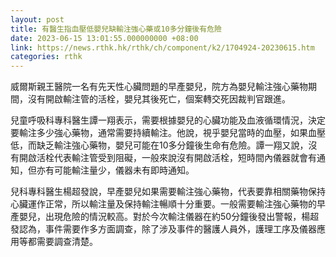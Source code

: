 ```yaml
---
layout: post
title: 有醫生指血壓低嬰兒缺輸注強心藥或10多分鐘後有危險
date: 2023-06-15 13:01:55.000000000 +08:00
link: https://news.rthk.hk/rthk/ch/component/k2/1704924-20230615.htm
categories: rthk
---
```


威爾斯親王醫院一名有先天性心臟問題的早產嬰兒，院方為嬰兒輸注強心藥物期間，沒有開啟輸注管的活栓，嬰兒其後死亡，個案轉交死因裁判官跟進。

兒童呼吸科專科醫生譚一翔表示，需要根據嬰兒的心臟功能及血液循環情況，決定要輸注多少強心藥物，通常需要持續輸注。他說，視乎嬰兒當時的血壓，如果血壓低，而缺乏輸注強心藥物，嬰兒可能在10多分鐘後生命有危險。譚一翔又說，沒有開啟活栓代表輸注管受到阻礙，一般來說沒有開啟活栓，短時間內儀器就會有通知，但亦有可能輸注量少，儀器未有即時通知。

兒科專科醫生楊超發說，早產嬰兒如果需要輸注強心藥物，代表要靠相關藥物保持心臟運作正常，所以輸注量及保持輸注暢順十分重要。一般需要輸注強心藥物的早產嬰兒，出現危險的情況較高。對於今次輸注儀器在約50分鐘後發出警報，楊超發認為，事件需要作多方面調查，除了涉及事件的醫護人員外，護理工序及儀器應用等都需要調查清楚。
